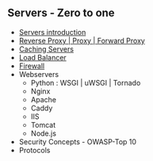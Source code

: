 ## Servers - Zero to one


- [Servers introduction](https://github.com/Onaope/DevOps-Guide/blob/master/Servers/All%20about%20Servers.pdf "All about Servers")
- [Reverse Proxy | Proxy | Forward Proxy](#proxy-servers)
- [Caching Servers](#caching-servers)
- [Load Balancer](#load-balancers)
- [Firewall](./firewalls.md)
- Webservers
  - Python : WSGI | uWSGI | Tornado
  - Nginx
  - Apache
  - Caddy
  - IIS
  - Tomcat
  - Node.js
- Security Concepts - OWASP-Top 10
- Protocols
